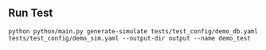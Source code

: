## Run Test
```console
python python/main.py generate-simulate tests/test_config/demo_db.yaml tests/test_config/demo_sim.yaml --output-dir output --name demo_test
```
